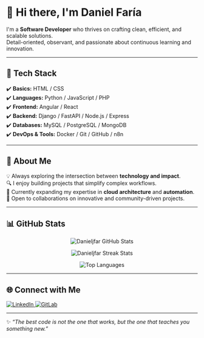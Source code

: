 # 👋 Hi there, I'm Daniel Faría  

I'm a **Software Developer** who thrives on crafting clean, efficient, and scalable solutions.  
Detail-oriented, observant, and passionate about continuous learning and innovation.  

---

## 🧠 Tech Stack

✔️ **Basics:** HTML / CSS  
✔️ **Languages:** Python / JavaScript / PHP  
✔️ **Frontend:** Angular / React  
✔️ **Backend:** Django / FastAPI / Node.js / Express  
✔️ **Databases:** MySQL / PostgreSQL / MongoDB  
✔️ **DevOps & Tools:** Docker / Git / GitHub / n8n  

---

## 🚀 About Me

💡 Always exploring the intersection between **technology and impact**.  
🔍 I enjoy building projects that simplify complex workflows.  
🌱 Currently expanding my expertise in **cloud architecture** and **automation**.  
🤝 Open to collaborations on innovative and community-driven projects.

---

## 📊 GitHub Stats

<p align="center">
  <img src="https://github-readme-stats.vercel.app/api?username=danieljfar&include_all_commits=true&count_private=true&show_icons=true&theme=radical" alt="Danieljfar GitHub Stats" />
</p>

<p align="center">
  <img src="https://github-readme-streak-stats.herokuapp.com/?user=danieljfar&theme=radical&hide_border=false" alt="Danieljfar Streak Stats" />
</p>

<p align="center">
  <img src="https://github-readme-stats.vercel.app/api/top-langs/?username=danieljfar&layout=compact&theme=radical" alt="Top Languages" />
</p>

---

## 🌐 Connect with Me

<p align="left">
  <a href="https://www.linkedin.com/in/danjfar/" target="_blank">
    <img src="https://img.shields.io/badge/LinkedIn-0077B5?style=for-the-badge&logo=linkedin&logoColor=white" alt="LinkedIn" />
  </a>
  <a href="https://gitlab.com/d.98.jose" target="_blank">
    <img src="https://img.shields.io/badge/GitLab-330F63?style=for-the-badge&logo=gitlab&logoColor=white" alt="GitLab" />
  </a>
</p>

---

✨ *“The best code is not the one that works, but the one that teaches you something new.”*  
